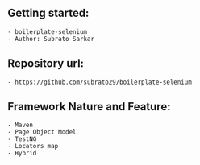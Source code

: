 Getting started:
-------------------------------------------------
	- boilerplate-selenium
	- Author: Subrato Sarkar

Repository url:
-------------------------------------------------
	- https://github.com/subrato29/boilerplate-selenium

Framework Nature and Feature:
-------------------------------------------------
	- Maven
	- Page Object Model
	- TestNG
	- Locators map
	- Hybrid

